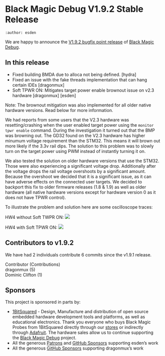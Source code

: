 # Black Magic Debug V1.9.2 Stable Release

```{post} September 16, 2023
:author: esden
```

We are happy to announce the [V1.9.2 bugfix point release](https://github.com/blackmagic-debug/blackmagic/releases/tag/v1.9.2) of [Black Magic Debug](https://black-magic.org).

## In this release

- Fixed building BMDA due to alloca not being defined. [hydra]
- Fixed an issue with the fake threads implementation that can hang certain IDEs [dragonmux]
- Soft TPWR ON: Mitigates target power enable brownout issue on v2.3 hardware [dragonmux] [esden]

Note: The brownout mitigation was also implemented for all older native hardware versions. Read below for more information.

We had reports from some users that the V2.3 hardware was resetting/crashing when the user enabled target power using the `monitor tpwr enable` command. During the investigation it turned out that the BMP was browning out. The GD32 found on the V2.3 hardware has higher minumum voltage requirement than the STM32. This means it will brown out more likely if the 3.3v rail dips. The solution to this problem was to slowly turn on the target power using PWM instead of instantly turning it on.

We also tested the solution on older hardware versions that use the STM32. Those were also experiencing a significant voltage drop. Additionally after the voltage drops the rail voltage overshoots by a significant amount. Because the overshoot we decided that it is a significant issue, as it can have adverse effects on the connected user targets. We decided to backport this fix to older firmware releases (1.8 & 1.9) as well as older hardware (all native hardware versions except for hardware version 0 as it does not have TPWR control).

To illustrate the problem and solution here are some oscilloscope traces:

HW4 without Soft TWPR ON:
![](2023-assets/bmp-scope-tpwr-no-pwm.jpeg)

HW4 with Soft TPWR  ON:
![](2023-assets/bmp-scope-tpwr-pwm.jpeg)

## Contributors to v1.9.2

We have had 2 individuals contribute 6 commits since the v1.9.1 release.

Contributor (Contributions)  
dragonmux (5)  
Dominic Clifton (1)

## Sponsors

This project is sponsored in parts by:

- [1BitSquared](https://1bitsquared.com/) - Design, Manufacture and distribution of open source embedded hardware development tools and platforms, as well as educational electronics. Thank you everyone who buys Black Magic Probes from 1BitSquared directly through our [stores](https://1bitsquared.com/products/black-magic-probe) or indirectly through [Adafruit](https://www.adafruit.com/product/3839). The hardware sales allow us to continue supporting the [Black Magic Debug](https://black-magic.org) project.
- All the generous [Patrons](https://www.patreon.com/1bitsquared) and [GitHub Sponsors](https://github.com/sponsors/esden) supporting esden’s work
- All the generous [GitHub Sponsors](https://github.com/sponsors/dragonmux) supporting dragonmux’s work
